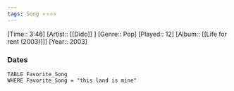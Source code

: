 ```yaml
---
tags: Song ⭐⭐⭐⭐ 
---
```

[Time:: 3:46]
[Artist:: [[Dido]] ]
[Genre:: Pop]
[Played:: 12]
[Album:: [[Life for rent (2003)]]]
[Year:: 2003]
### Dates
````dataview
TABLE Favorite_Song
WHERE Favorite_Song = "this land is mine"
````